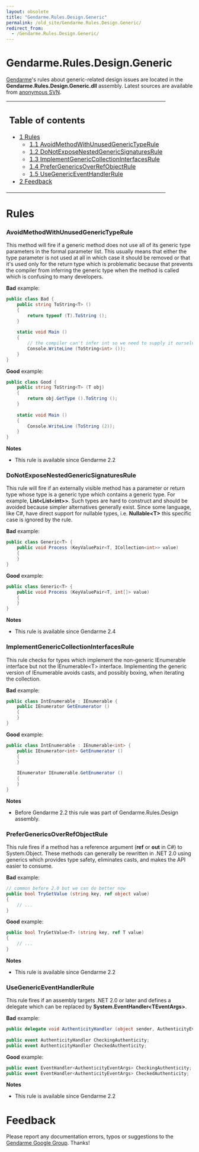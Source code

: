 ```yaml
---
layout: obsolete
title: "Gendarme.Rules.Design.Generic"
permalink: /old_site/Gendarme.Rules.Design.Generic/
redirect_from:
  - /Gendarme.Rules.Design.Generic/
---
```


Gendarme.Rules.Design.Generic
=============================

[Gendarme]({{site.github.url}}/old_site/Gendarme "Gendarme")'s rules about generic-related design issues are located in the **Gendarme.Rules.Design.Generic.dll** assembly. Latest sources are available from [anonymous SVN](http://anonsvn.mono-project.com/viewcvs/trunk/mono-tools/gendarme/rules/Gendarme.Rules.Design.Generic/).

<table>
<col width="100%" />
<tbody>
<tr class="odd">
<td align="left"><h2>Table of contents</h2>
<ul>
<li><a href="#rules">1 Rules</a>
<ul>
<li><a href="#avoidmethodwithunusedgenerictyperule">1.1 AvoidMethodWithUnusedGenericTypeRule</a></li>
<li><a href="#donotexposenestedgenericsignaturesrule">1.2 DoNotExposeNestedGenericSignaturesRule</a></li>
<li><a href="#implementgenericcollectioninterfacesrule">1.3 ImplementGenericCollectionInterfacesRule</a></li>
<li><a href="#prefergenericsoverrefobjectrule">1.4 PreferGenericsOverRefObjectRule</a></li>
<li><a href="#usegenericeventhandlerrule">1.5 UseGenericEventHandlerRule</a></li>
</ul></li>
<li><a href="#feedback">2 Feedback</a></li>
</ul></td>
</tr>
</tbody>
</table>

Rules
=====

### AvoidMethodWithUnusedGenericTypeRule

This method will fire if a generic method does not use all of its generic type parameters in the formal parameter list. This usually means that either the type parameter is not used at all in which case it should be removed or that it's used only for the return type which is problematic because that prevents the compiler from inferring the generic type when the method is called which is confusing to many developers.

**Bad** example:

``` csharp
public class Bad {
    public string ToString<T> ()
    {
        return typeof (T).ToString ();
    }
 
    static void Main ()
    {
        // the compiler can't infer int so we need to supply it ourselves
        Console.WriteLine (ToString<int> ());
    }
}
```

**Good** example:

``` csharp
public class Good {
    public string ToString<T> (T obj)
    {
        return obj.GetType ().ToString ();
    }
 
    static void Main ()
    {
        Console.WriteLine (ToString (2));
    }
}
```

**Notes**

-   This rule is available since Gendarme 2.2

### DoNotExposeNestedGenericSignaturesRule

This rule will fire if an externally visible method has a parameter or return type whose type is a generic type which contains a generic type. For example, **List\<List\<int\>\>**. Such types are hard to construct and should be avoided because simpler alternatives generally exist. Since some language, like C\#, have direct support for nullable types, i.e. **Nullable\<T\>** this specific case is ignored by the rule.

**Bad** example:

``` csharp
public class Generic<T> {
    public void Process (KeyValuePair<T, ICollection<int>> value)
    {
    }
}
```

**Good** example:

``` csharp
public class Generic<T> {
    public void Process (KeyValuePair<T, int[]> value)
    {
    }
}
```

**Notes**

-   This rule is available since Gendarme 2.4

### ImplementGenericCollectionInterfacesRule

This rule checks for types which implement the non-generic IEnumerable interface but not the IEnumerable\<T\> interface. Implementing the generic version of IEnumerable avoids casts, and possibly boxing, when iterating the collection.

**Bad** example:

``` csharp
public class IntEnumerable : IEnumerable {
    public IEnumerator GetEnumerator ()
    {
    }
}
```

**Good** example:

``` csharp
public class IntEnumerable : IEnumerable<int> {
    public IEnumerator<int> GetEnumerator ()
    {
    }
 
    IEnumerator IEnumerable.GetEnumerator ()
    {
    }
}
```

**Notes**

-   Before Gendarme 2.2 this rule was part of Gendarme.Rules.Design assembly.

### PreferGenericsOverRefObjectRule

This rule fires if a method has a reference argument (**ref** or **out** in C\#) to System.Object. These methods can generally be rewritten in .NET 2.0 using generics which provides type safety, eliminates casts, and makes the API easier to consume.

**Bad** example:

``` csharp
// common before 2.0 but we can do better now
public bool TryGetValue (string key, ref object value)
{
    // ...
}
```

**Good** example:

``` csharp
public bool TryGetValue<T> (string key, ref T value)
{
    // ...
}
```

**Notes**

-   This rule is available since Gendarme 2.2

### UseGenericEventHandlerRule

This rule fires if an assembly targets .NET 2.0 or later and defines a delegate which can be replaced by **System.EventHandler\<TEventArgs\>**.

**Bad** example:

``` csharp
public delegate void AuthenticityHandler (object sender, AuthenticityEventArgs e);
 
public event AuthenticityHandler CheckingAuthenticity;
public event AuthenticityHandler CheckedAuthenticity;
```

**Good** example:

``` csharp
public event EventHandler<AuthenticityEventArgs> CheckingAuthenticity;
public event EventHandler<AuthenticityEventArgs> CheckedAuthenticity;
```

**Notes**

-   This rule is available since Gendarme 2.2

Feedback
========

Please report any documentation errors, typos or suggestions to the [Gendarme Google Group](http://groups.google.com/group/gendarme). Thanks!

